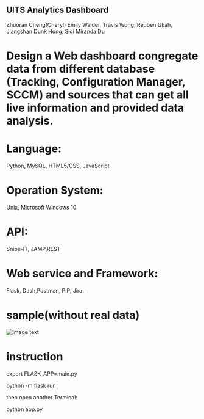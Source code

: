 ## UITS Analytics Dashboard
Zhuoran Cheng(Cheryl)
Emily Walder, Travis Wong, Reuben Ukah, Jiangshan Dunk Hong, Siqi Miranda Du
# Design a Web dashboard congregate data from different database (Tracking, Configuration Manager, SCCM) and sources that can get all live information and provided data analysis. 
# Language: 
Python, MySQL, HTML5/CSS, JavaScript
# Operation System: 
Unix, Microsoft Windows 10                    
# API: 
Snipe-IT, JAMP,REST
# Web service and Framework: 
Flask, Dash,Postman, PIP, Jira.
# sample(without real data)
![Image text](https://github.com/zhuoran-cheng/img/blob/master/uits.png)
# instruction
export FLASK_APP=main.py

python -m flask run

then open another Terminal:

python app.py
